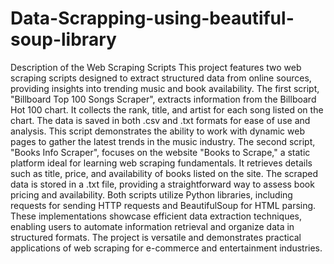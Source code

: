 # Data-Scrapping-using-beautiful-soup-library
Description of the Web Scraping Scripts
This project features two web scraping scripts designed to extract structured data from
online sources, providing insights into trending music and book availability.
The first script, "Billboard Top 100 Songs Scraper", extracts information from the
Billboard Hot 100 chart. It collects the rank, title, and artist for each song listed on
the chart. The data is saved in both .csv and .txt formats for ease of use and analysis.
This script demonstrates the ability to work with dynamic web pages to gather the latest
trends in the music industry.
The second script, "Books Info Scraper", focuses on the website "Books to Scrape," a
static platform ideal for learning web scraping fundamentals. It retrieves details such
as title, price, and availability of books listed on the site. The scraped data is stored
in a .txt file, providing a straightforward way to assess book pricing and availability.
Both scripts utilize Python libraries, including requests for sending HTTP requests and
BeautifulSoup for HTML parsing. These implementations showcase efficient data extraction
techniques, enabling users to automate information retrieval and organize data in
structured formats. The project is versatile and demonstrates practical applications of
web scraping for e-commerce and entertainment industries.
